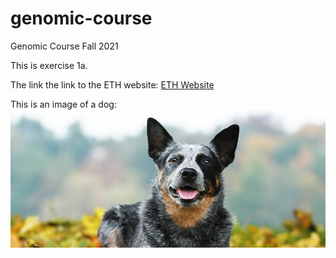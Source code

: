 # genomic-course
Genomic Course Fall 2021

This is exercise 1a.

The link the link to the ETH website: [ETH Website](https://ethz.ch/de.html)

This is an image of a dog: 
![dog](dog.jpeg)


